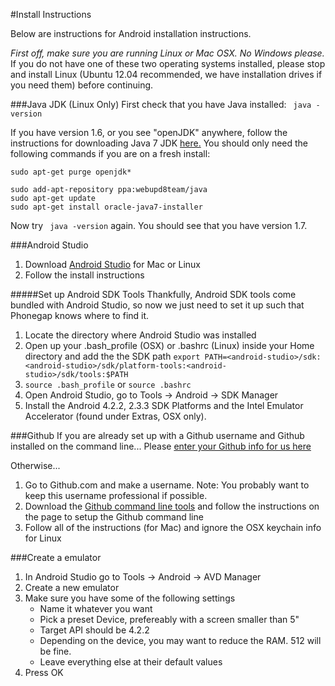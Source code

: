 #Install Instructions

Below are instructions for Android installation instructions.

_First off, make sure you are running Linux or Mac OSX. No Windows please._ If you do not have one of these two operating systems installed, please stop and install Linux (Ubuntu 12.04 recommended, we have installation drives if you need them) before continuing.


###Java JDK (Linux Only)
First check that you have Java installed:
``` java -version```

If you have version 1.6, or you see "openJDK" anywhere, follow the instructions for downloading Java 7 JDK [here.](http://www.ubuntugeek.com/how-to-install-oracle-java-7-in-ubuntu-12-04.html)
You should only need the following commands if you are on a fresh install:
```
sudo apt-get purge openjdk*

sudo add-apt-repository ppa:webupd8team/java
sudo apt-get update
sudo apt-get install oracle-java7-installer
```

Now try ` java -version` again. You should see that you have version 1.7.


###Android Studio
1. Download [Android Studio](http://developer.android.com/sdk/installing/studio.html) for Mac or Linux
2. Follow the install instructions

#####Set up Android SDK Tools
Thankfully, Android SDK tools come bundled with Android Studio, so now we just need to set it up such that Phonegap knows where to find it.

1. Locate the directory where Android Studio was installed
2. Open up your .bash_profile (OSX) or .bashrc (Linux) inside your Home directory and add the the SDK path
	`export PATH=<android-studio>/sdk:<android-studio>/sdk/platform-tools:<android-studio>/sdk/tools:$PATH`
3. `source .bash_profile` or `source .bashrc`
4. Open Android Studio, go to Tools -> Android -> SDK Manager
5. Install the Android 4.2.2, 2.3.3 SDK Platforms and the Intel Emulator Accelerator (found under Extras, OSX only).

###Github
If you are already set up with a Github username and Github installed on the command line...
Please [enter your Github info for us here](https://docs.google.com/forms/d/1ZsL6tvAlNkZu1AbBnvmJ4G7Yj_LOCbO0bjRS6SnXdIw/viewform)

Otherwise...

1. Go to Github.com and make a username. Note: You probably want to keep this username professional if possible. 
2. Download the [Github command line tools](https://help.github.com/articles/set-up-git) and follow the instructions on the page to setup the Github command line
3. Follow all of the instructions (for Mac) and ignore the OSX keychain info for Linux

###Create a emulator
1. In Android Studio go to Tools -> Android -> AVD Manager
2. Create a new emulator
3. Make sure you have some of the following settings
	* Name it whatever you want
	* Pick a preset Device, prefereably with a screen smaller than 5"
	* Target API should be 4.2.2
	* Depending on the device, you may want to reduce the RAM. 512 will be fine.
	* Leave everything else at their default values
4. Press OK
